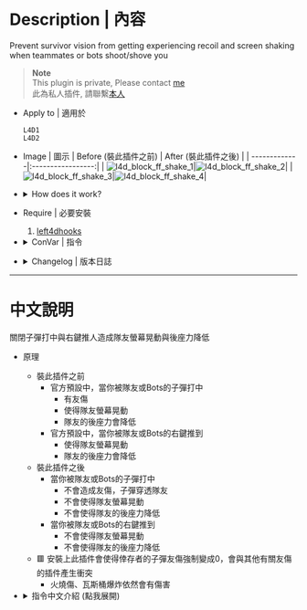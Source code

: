 # Description | 內容
Prevent survivor vision from getting experiencing recoil and screen shaking when teammates or bots shoot/shove you

> __Note__ <br/>
This plugin is private, Please contact [me](https://github.com/fbef0102/Game-Private_Plugin#私人插件列表-private-plugins-list)<br/>
此為私人插件, 請聯繫[本人](https://github.com/fbef0102/Game-Private_Plugin#私人插件列表-private-plugins-list)

* Apply to | 適用於
	```
	L4D1 
	L4D2
	```

* Image | 圖示
	| Before (裝此插件之前) | After (裝此插件之後) |
	| -------------|:-----------------:|
	| ![l4d_block_ff_shake_1](image/l4d_block_ff_shake_1.gif)|![l4d_block_ff_shake_2](image/l4d_block_ff_shake_2.gif)|
	| ![l4d_block_ff_shake_3](image/l4d_block_ff_shake_3.gif)|![l4d_block_ff_shake_4](image/l4d_block_ff_shake_4.gif)|

* <details><summary>How does it work?</summary>

	* Before
		* When teammmates or ai bots shoot you
			* Has FF damage
			* Screen shaking
			* Experiencing recoil
		* When teammmates or ai bots shoves you
			* Screen shaking
			* Experiencing recoil
	* After
		* When teammates or ai bots shoot you
			* No FF damage
			* No screen shaking
			* Not getting experiencing recoil
		* When teammates or ai bots shove you
			* No screen shaking
			* Not getting experiencing recoil

	* 🟥 This plugin will disable any friendly fire bullet damage between survivors, don't install this with other plugins which modify friendly fire damage.
		* Molotove, gascan, flame, explosive proptank still does FF damage
</details>

* Require | 必要安裝
	1. [left4dhooks](https://forums.alliedmods.net/showthread.php?t=321696)

* <details><summary>ConVar | 指令</summary>

	* cfg/sourcemod/l4d_block_ff_shake.cfg
		```php
		// 0=Plugin off, 1=Plugin on.
		l4d_block_ff_shake_enable "1"

		// 1=Block FF shaking, 2=Block shove shaking, 3=Both
		l4d_block_ff_shake_type "3"

		// Players with these flags have can block ff shaking. (Empty = Everyone, -1: Nobody)
		l4d_block_ff_shake_ff_flag ""

		// Players with these flags have can block shove shaking. (Empty = Everyone, -1: Nobody)
		l4d_block_ff_shake_shove_flag ""
		```
</details>

* <details><summary>Changelog | 版本日誌</summary>

	* v1.2 (2024-12-23)
		* Update cvars

	* v1.1 (2024-10-8)
		* Fixed shove not working on teammate who is pinned by infected

	* v1.0 (2023-4-6)
		* Initial Release
</details>

- - - -
# 中文說明
關閉子彈打中與右鍵推人造成隊友螢幕晃動與後座力降低

* 原理
	* 裝此插件之前
		* 官方預設中，當你被隊友或Bots的子彈打中
			* 有友傷
			* 使得隊友螢幕晃動
			* 隊友的後座力會降低
		* 官方預設中，當你被隊友或Bots的右鍵推到
			* 使得隊友螢幕晃動
			* 隊友的後座力會降低
	* 裝此插件之後
		* 當你被隊友或Bots的子彈打中
			* 不會造成友傷，子彈穿透隊友
			* 不會使得隊友螢幕晃動
			* 不會使得隊友的後座力降低
		* 當你被隊友或Bots的右鍵推到
			* 不會使得隊友螢幕晃動
			* 不會使得隊友的後座力降低
	* 🟥 安裝上此插件會使得倖存者的子彈友傷強制變成0，會與其他有關友傷的插件產生衝突
		* 火燒傷、瓦斯桶爆炸依然會有傷害

* <details><summary>指令中文介紹 (點我展開)</summary>

	* cfg/sourcemod/l4d_block_ff_shake.cfg
		```php
		// 0=關閉插件, 1=啟動插件
		l4d_block_ff_shake_enable "1"

		// 1=隊友或Bots的子彈打中不會使得螢幕晃動, 2=隊友或Bots的右鍵推到不會使得螢幕晃動, 3=兩者皆是
		l4d_block_ff_shake_type "3"

		// 擁有這些權限的玩家，被隊友的子彈打中不會螢幕晃動 (留白 = 任何人都能, -1: 無人)
		l4d_block_ff_shake_ff_flag ""

		// 擁有這些權限的玩家，被隊友的右鍵推到不會螢幕晃動 (Empty = Everyone, -1: Nobody)
		l4d_block_ff_shake_shove_flag ""
		```
</details>